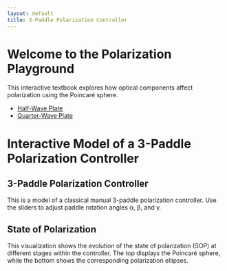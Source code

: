 ```yaml
---
layout: default
title: 3-Paddle Polarization Controller
---
```

# Welcome to the Polarization Playground

This interactive textbook explores how optical components affect polarization using the Poincaré sphere.

- [Half-Wave Plate](/pages/half-wave-plate.md)
- [Quarter-Wave Plate](/pages/quarter-wave-plate.md)
  
<h1>Interactive Model of a 3-Paddle Polarization Controller</h1>
<h2>3-Paddle Polarization Controller</h2>
<p>This is a model of a classical manual 3-paddle polarization controller. Use the sliders to adjust paddle rotation angles α, β, and γ.</p>
<h2>State of Polarization</h2>
<p>This visualization shows the evolution of the state of polarization (SOP) at different stages within the controller. The top displays the Poincaré sphere, while the bottom shows the corresponding polarization ellipses.</p>

<div id="controls1" style="width: 800px; height: 40px;"></div>
<div class="applet" id="controller"></div>
<div class="applet" id="poincare"></div>
<div id="controls2" style="width: 800px; height: 100px;"></div>
<div style="display: flex; gap: 0px; flex-wrap: wrap; justify-content: center;">
    <div id="ellips0"></div>
    <div id="ellips1"></div>
    <div id="ellips2"></div>
    <div id="ellips3"></div>
</div>


<script>  
    var controller = new GGBApplet(createGGBParams("controller", "twr2vny4"), true);
    var poincare = new GGBApplet(createGGBParams("poincare", "rvbafww5",{enableRightClick: false}), true);
    var ellips0 = new GGBApplet(createGGBParams("ellips0", "ar9nzxm3"), true);
    var ellips1 = new GGBApplet(createGGBParams("ellips1", "ar9nzxm3"), true);
    var ellips2 = new GGBApplet(createGGBParams("ellips2", "ar9nzxm3"), true);
    var ellips3 = new GGBApplet(createGGBParams("ellips3", "ar9nzxm3"), true);

    window.onload = function () {
        controller.inject("controller")
        poincare.inject("poincare");
        ellips0.inject("ellips0");
        ellips1.inject("ellips1");
        ellips2.inject("ellips2");
        ellips3.inject("ellips3");
    };

    let appletsLoaded = {
        controller: false,
        poincare: false,
        ellips0: false,
        ellips1: false,
        ellips2: false,
        ellips3: false  
    };


    function setupAll() {	
        console.log("Staring initial setup");
        setMode(poincare, "full");
        poincare.setValue("phi1", 90)
        poincare.setValue("phi2", 180)
        poincare.setValue("phi3", 90)
        createAppletControls(controller, ['th1', 'th2', 'th3'], 'controls1');
        createPoincareControl(poincare, ['P0trace', 'P1trace', 'P2trace','P3trace'], 'controls2')
	
        console.log("Set background colors for applets");
        const bgColor = getCssVariable("--base3")
        controller.setGraphicsOptions(-1,{"bgColor":bgColor});
        controller.setGraphicsOptions(1,{"bgColor":bgColor});
        poincare.setGraphicsOptions(-1,{"bgColor":bgColor});
        poincare.setGraphicsOptions(1,{"bgColor":bgColor});
        ellips0.setGraphicsOptions(1,{"bgColor":bgColor});
        ellips1.setGraphicsOptions(1,{"bgColor":bgColor});
        ellips2.setGraphicsOptions(1,{"bgColor":bgColor});
        ellips3.setGraphicsOptions(1,{"bgColor":bgColor});
	
      
        console.log("4");
	setColors(controller,{
            "--orange": ["paddle1", "paddle3"],
            "--blue":   ["paddle2"],
        });
	setColors(poincare,{
	    [bgColor]:  ["sphere"],
            "black":    ["P0","P0trace"],
            "--orange": ["P1", "P1trace", "P0P1", "A11", "A12", "P3", "P3trace", "P2P3", "A31", "A32"],
            "--blue":   ["P2", "P2trace", "P1P2", "A21", "A22"],
        });        
	    
        setColors(ellips0,{"black":   ["ellips"]});
        setColors(ellips1,{"--orange":["ellips"]});
        setColors(ellips2,{"--blue":  ["ellips"]});
        setColors(ellips3,{"--orange":["ellips"]});
	      
        syncValue(controller, "th1", poincare, "th1");
        syncValue(controller, "th2", poincare, "th2");
        syncValue(controller, "th3", poincare, "th3");
        controller.registerObjectUpdateListener("th1", () => syncValue(controller, "th1", poincare, "th1"));
        controller.registerObjectUpdateListener("th2", () => syncValue(controller, "th2", poincare, "th2"));
        controller.registerObjectUpdateListener("th3", () => syncValue(controller, "th3", poincare, "th3"));
    
        syncCoords(poincare, "P0", ellips0, "S");
        syncCoords(poincare, "P1", ellips1, "S");
        syncCoords(poincare, "P2", ellips2, "S"); 
        syncCoords(poincare, "P3", ellips3, "S");
        poincare.registerObjectUpdateListener("P0", () => syncCoords(poincare, "P0", ellips0, "S"));
        poincare.registerObjectUpdateListener("P1", () => syncCoords(poincare, "P1", ellips1, "S"));
        poincare.registerObjectUpdateListener("P2", () => syncCoords(poincare, "P2", ellips2, "S"));   
        poincare.registerObjectUpdateListener("P3", () => syncCoords(poincare, "P3", ellips3, "S"));
}	
</script>

